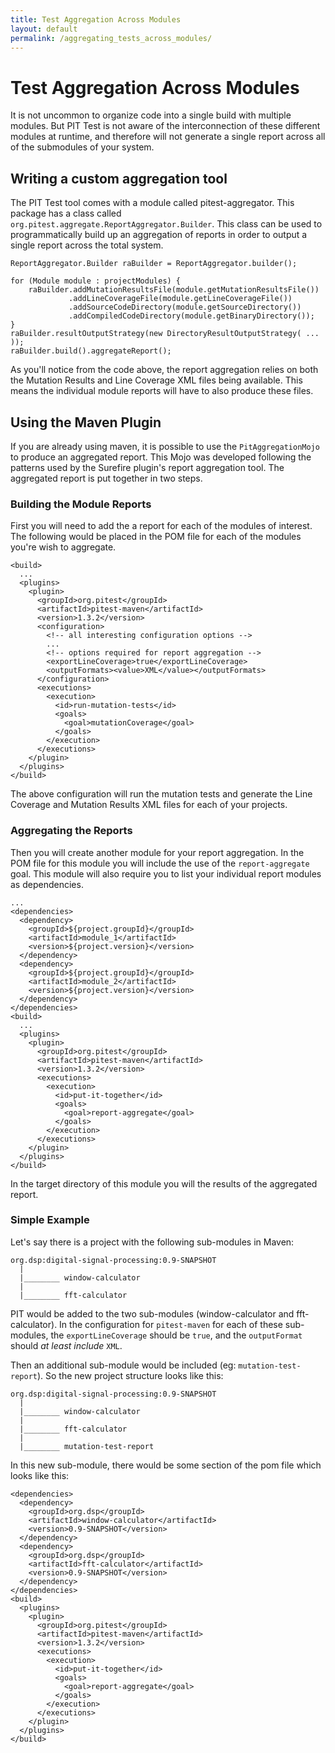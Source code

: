 ```yaml
---
title: Test Aggregation Across Modules
layout: default
permalink: /aggregating_tests_across_modules/
---
```


# Test Aggregation Across Modules

It is not uncommon to organize code into a single build with multiple modules. But PIT Test is not aware of the interconnection of these different modules
at runtime, and therefore will not generate a single report across all of the submodules of your system.

## Writing a custom aggregation tool

The PIT Test tool comes with a module called pitest-aggregator. This package has a class called `org.pitest.aggregate.ReportAggregator.Builder`. 
This class can be used to programmatically build up an aggregation of reports in order to output a single report across the total system.

    ReportAggregator.Builder raBuilder = ReportAggregator.builder();
    
    for (Module module : projectModules) {
        raBuilder.addMutationResultsFile(module.getMutationResultsFile())
                 .addLineCoverageFile(module.getLineCoverageFile())
                 .addSourceCodeDirectory(module.getSourceDirectory())
                 .addCompiledCodeDirectory(module.getBinaryDirectory());
    }
    raBuilder.resultOutputStrategy(new DirectoryResultOutputStrategy( ... ));
    raBuilder.build().aggregateReport();

As you'll notice from the code above, the report aggregation relies on both the Mutation Results and Line Coverage XML files being available. This means 
the individual module reports will have to also produce these files.
    
## Using the Maven Plugin

If you are already using maven, it is possible to use the `PitAggregationMojo` to produce an aggregated report. This Mojo was developed following the 
patterns used by the Surefire plugin's report aggregation tool. The aggregated report is put together in two steps.

### Building the Module Reports

First you will need to add the a report for each of the modules of interest. The following would be placed in the POM file for each of the modules you're
wish to aggregate.

    <build>
      ...
      <plugins>
        <plugin>
          <groupId>org.pitest</groupId>
          <artifactId>pitest-maven</artifactId>
          <version>1.3.2</version>
          <configuration>
            <!-- all interesting configuration options -->
            ...
            <!-- options required for report aggregation -->
            <exportLineCoverage>true</exportLineCoverage>
            <outputFormats><value>XML</value></outputFormats>
          </configuration>
          <executions>
            <execution>
              <id>run-mutation-tests</id>
              <goals>
                <goal>mutationCoverage</goal>
              </goals>
            </execution>
          </executions>
        </plugin>
      </plugins>
    </build>
    
The above configuration will run the mutation tests and generate the Line Coverage and Mutation Results XML files for each of your projects.

### Aggregating the Reports

Then you will create another module for your report aggregation. In the POM file for this module you will include the use of the `report-aggregate` goal. This module will also require you to list your individual report modules as dependencies.

    ...
    <dependencies>
      <dependency>
        <groupId>${project.groupId}</groupId>
        <artifactId>module_1</artifactId>
        <version>${project.version}</version>
      </dependency>
      <dependency>
        <groupId>${project.groupId}</groupId>
        <artifactId>module_2</artifactId>
        <version>${project.version}</version>
      </dependency>
    </dependencies>
    <build>
      ...
      <plugins>
        <plugin>
          <groupId>org.pitest</groupId>
          <artifactId>pitest-maven</artifactId>
          <version>1.3.2</version>
          <executions>
            <execution>
              <id>put-it-together</id>
              <goals>
                <goal>report-aggregate</goal>
              </goals>
            </execution>
          </executions>
        </plugin>
      </plugins>
    </build>
    
In the target directory of this module you will the results of the aggregated report.

### Simple Example

Let's say there is a project with the following sub-modules in Maven:

    org.dsp:digital-signal-processing:0.9-SNAPSHOT
      |
      |________ window-calculator
      |
      |________ fft-calculator
      
PIT would be added to the two sub-modules (window-calculator and fft-calculator). In the configuration for `pitest-maven` for each of these sub-modules, the `exportLineCoverage` should be `true`, and the `outputFormat` should *at least include* `XML`.

Then an additional sub-module would be included (eg: `mutation-test-report`). So the new project structure looks like this:

    org.dsp:digital-signal-processing:0.9-SNAPSHOT
      |
      |________ window-calculator
      |
      |________ fft-calculator
      |
      |________ mutation-test-report

In this new sub-module, there would be some section of the pom file which looks like this:

    <dependencies>
      <dependency>
        <groupId>org.dsp</groupId>
        <artifactId>window-calculator</artifactId>
        <version>0.9-SNAPSHOT</version>
      </dependency>
      <dependency>
        <groupId>org.dsp</groupId>
        <artifactId>fft-calculator</artifactId>
        <version>0.9-SNAPSHOT</version>
      </dependency>
    </dependencies>
    <build>
      <plugins>
        <plugin>
          <groupId>org.pitest</groupId>
          <artifactId>pitest-maven</artifactId>
          <version>1.3.2</version>
          <executions>
            <execution>
              <id>put-it-together</id>
              <goals>
                <goal>report-aggregate</goal>
              </goals>
            </execution>
          </executions>
        </plugin>
      </plugins>
    </build>
